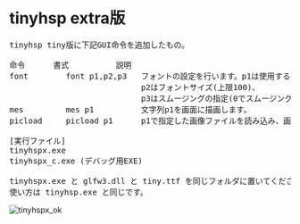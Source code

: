 # tinyhsp extra版
<pre>
tinyhsp tiny版に下記GUI命令を追加したもの。

命令		書式			説明
font		font p1,p2,p3	フォントの設定を行います。p1は使用するTTFファイルを拡張子まで含めて指定。
							p2はフォントサイズ(上限100)、
							p3はスムージングの指定(0でスムージングなし、16でスムージングあり)です。
mes			mes p1			文字列p1を画面に描画します。
picload		picload p1		p1で指定した画像ファイルを読み込み、画面に表示します。

[実行ファイル]
tinyhspx.exe
tinyhspx_c.exe (デバッグ用EXE)

tinyhspx.exe と glfw3.dll と tiny.ttf を同じフォルダに置いてください。
使い方は tinyhsp.exe と同じです。
</pre>
![tinyhspx_ok](https://cloud.githubusercontent.com/assets/24917310/23071003/45e199a0-f570-11e6-8e74-21320d8e72de.jpg)
